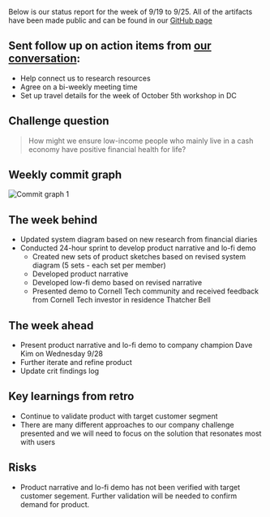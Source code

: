 Below is our status report for the week of 9/19 to 9/25. All of the artifacts have been made public and can be found in our [GitHub page](https://github.com/Cash-Economy/BMGF)

## Sent follow up on action items from [our conversation](https://github.com/Cash-Economy/BMGF/blob/master/research/External%20meeting%20log.md):

* Help connect us to research resources
*	Agree on a bi-weekly meeting time
*	Set up travel details for the week of October 5th workshop in DC

## Challenge question

> How might we ensure low-income people who mainly live in a cash economy have positive financial health for life?

## Weekly commit graph

![Commit graph 1](https://avatars0.githubusercontent.com/u/21958957?v=3&s=400)

## The week behind

* Updated system diagram based on new research from financial diaries
* Conducted 24-hour sprint to develop product narrative and lo-fi demo
  * Created new sets of product sketches based on revised system diagram (5 sets - each set per member)
  * Developed product narrative
  * Developed low-fi demo based on revised narrative
  * Presented demo to Cornell Tech community and received feedback from Cornell Tech investor in residence Thatcher Bell

## The week ahead

* Present product narrative and lo-fi demo to company champion Dave Kim on Wednesday 9/28
* Further iterate and refine product
* Update crit findings log

## Key learnings from retro

* Continue to validate product with target customer segment
* There are many different approaches to our company challenge presented and we will need to focus on the solution that resonates most with users

## Risks

* Product narrative and lo-fi demo has not been verified with target customer segement. Further validation will be needed to confirm demand for product.
